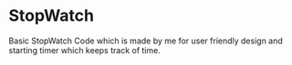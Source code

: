 # StopWatch
Basic StopWatch Code which is made by me for user friendly design and starting timer which keeps track of time. 
